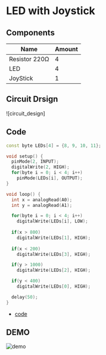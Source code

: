 # LED with Joystick

## Components
|Name|Amount|
|-|-|
|Resistor 220Ω|4|
|LED|4|
|JoyStick|1|

## Circuit Drsign
![circuit_design]

## Code
```C++
const byte LEDs[4] = {8, 9, 10, 11};

void setup() {
  pinMode(2, INPUT);
  digitalWrite(2, HIGH);
  for(byte i = 0; i < 4; i++)
    pinMode(LEDs[i], OUTPUT);
}

void loop() {
  int x = analogRead(A0);
  int y = analogRead(A1);

  for(byte i = 0; i < 4; i++)
    digitalWrite(LEDs[i], LOW);
  
  if(x > 800)
    digitalWrite(LEDs[1], HIGH);
   
  if(x < 200)
    digitalWrite(LEDs[3], HIGH);

  if(y > 1000)
    digitalWrite(LEDs[2], HIGH);

  if(y < 400)
    digitalWrite(LEDs[0], HIGH);

  delay(50);
}
```
* [code](008.ino)

## DEMO
![demo](https://github.com/Offliners/Arduino-Projects/blob/main/Projects/008/008_demo.gif)
